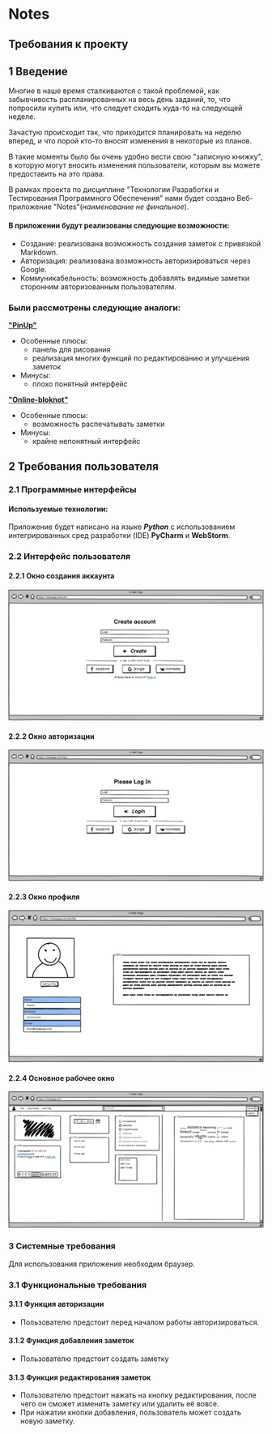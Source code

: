 # Notes
## Требования к проекту
## 1 Введение

Многие в наше время сталкиваются с такой проблемой, 
как забывчивость распланированных на весь день заданий, то,
 что попросили купить или, что следует сходить куда-то на следующей неделе.
 
Зачастую происходит так, что приходится планировать на неделю вперед,
 и что порой кто-то вносят изменения в некоторые из планов.

В такие моменты было бы очень удобно вести свою "записную книжку", в которую 
могут вносить изменения пользователи, которым вы можете предоставить на 
это права.

В рамках проекта по дисциплине "Технологии Разработки 
и Тестирования Программного Обеспечения" нами будет 
создано Веб-приложение "Notes"(*наименование не финальное*).

#### В приложении будут реализованы следующие возможности:

- Создание: реализована возможность создания заметок с привязкой Markdown.
- Авторизация: реализована возможность авторизироваться через Google.
- Коммуникабельность: возможность добавлять видимые заметки сторонним авторизованным пользователям.

### Были рассмотрены следующие аналоги:
**["PinUp"](https://pinup.com/)**
- Особенные плюсы:
    - панель для рисования
    - реализация многих функций по редактированию и улучшения заметок
- Минусы:
    - плохо понятный интерфейс
    

**["Online-bloknot"](http://online-bloknot.ru/)**
- Особенные плюсы:
    - возможность распечатывать заметки
- Минусы:
    - крайне непонятный интерфейс
    
## 2 Требования пользователя
### 2.1 Программные интерфейсы
#### Используемые технологии:

Приложение будет написано на языке ***Python*** с использованием интегрированных
 сред разработки (IDE) **PyCharm** и **WebStorm**.

### 2.2 Интерфейс пользователя
#### 2.2.1 Окно создания аккаунта
![](https://github.com/moonkracker/notes/blob/master/mockups/Authorization%20.png)
#### 2.2.2 Окно авторизации
![](https://github.com/moonkracker/notes/blob/master/mockups/Login.png)
#### 2.2.3 Окно профиля
![](https://github.com/moonkracker/notes/blob/master/mockups/profile.png)
#### 2.2.4 Основное рабочее окно
![](https://github.com/moonkracker/notes/blob/master/mockups/main%20window.png)

### 3 Системные требования
Для использования приложения необходим браузер.

### 3.1 Функциональные требования

#### 3.1.1 Функция авторизации
* Пользователю предстоит перед началом работы авторизироваться.

#### 3.1.2 Функция добавления заметок
* Пользователю предстоит создать заметку

#### 3.1.3 Функция редактирования заметок
* Пользователю предстоит нажать на кнопку редактирования, после чего он сможет изменить 
заметку или удалить её вовсе.
* При нажатии кнопки добавления, пользователь может создать новую заметку.

